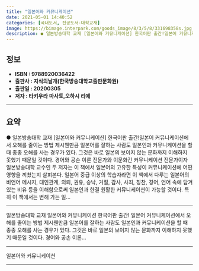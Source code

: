 ```yaml
---
title: "일본어와 커뮤니케이션"
date: 2021-05-01 14:40:52
categories: [국내도서, 전공도서-대학교재]
image: https://bimage.interpark.com/goods_image/8/3/5/8/331698358s.jpg
description: ● 일본방송대학 교재 [일본어와 커뮤니케이션] 한국어판 출간!일본어 커뮤니케이션에서 오해를 줄이는 방법 제시웬만큼 일본어를 잘하는 사람도 일본인과 커뮤니케이션을 할 때 종종 오해를 사는 경우가 있다. 그것은 바로 일본의 보이지 않는 문화까지 이해하지 못했기 때문일 것이다. 경어와 공손
---
```


## **정보**

- **ISBN : 9788920036422**
- **출판사 : 지식의날개(한국방송대학교출판문화원)**
- **출판일 : 20200305**
- **저자 : 타키우라 마사토,오하시 리에**

------



## **요약**

●  일본방송대학 교재 [일본어와 커뮤니케이션] 한국어판 출간!일본어 커뮤니케이션에서 오해를 줄이는 방법 제시웬만큼 일본어를 잘하는 사람도 일본인과 커뮤니케이션을 할 때 종종 오해를 사는 경우가 있다. 그것은 바로 일본의 보이지 않는 문화까지 이해하지 못했기 때문일 것이다. 경어와 공손 이론 전문가와 이문화간 커뮤니케이션 전문가이자 일본방송대학 교수인 두 저자는 이 책에서 일본어의 고유한 특성이 커뮤니케이션에 어떤 영향을 끼쳤는지 살펴본다. 일본어 중급 이상의 학습자라면 이 책에서 다루는 일본어의 비언어 메시지, 대인관계, 의뢰, 권유, 승낙, 거절, 감사, 사죄, 칭찬, 경어, 언어 속에 담겨 있는 비유 등을 이해함으로써 일본인과 한결 원활한 커뮤니케이션이 가능할 것이다. 특히 이 책에서는 변해 가는 일...

------

일본방송대학 교재 일본어와 커뮤니케이션 한국어판 출간!
일본어 커뮤니케이션에서 오해를 줄이는 방법 제시웬만큼 일본어를 잘하는 사람도 일본인과 커뮤니케이션을 할 때 종종 오해를 사는 경우가 있다. 그것은 바로 일본의 보이지 않는 문화까지 이해하지 못했기 때문일 것이다. 경어와 공손 이론... 

------


일본어와 커뮤니케이션 

------


